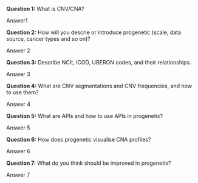 **Question 1:** What is CNV/CNA?

Answer1

**Question 2:** How will you descrie or introduce progenetic  (scale, data source, cancer types and so on)?

Answer 2

**Question 3:** Describe NCIt, ICOD, UBERON codes, and their relationships.

Answer 3

**Question 4:** What are CNV segmentations and CNV frequencies, and how to use them?

Answer 4

**Question 5:** What are APIs and how to use APIs in progenetix?

Answer 5

**Question 6:** How does progenetic visualise CNA profiles?

Answer 6

**Question 7:** What do you think should be improved in progenetix?

Answer 7
